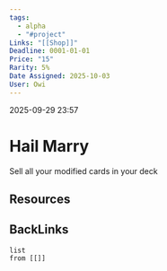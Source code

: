 ```yaml
---
tags:
  - alpha
  - "#project"
Links: "[[Shop]]"
Deadline: 0001-01-01
Price: "15"
Rarity: 5%
Date Assigned: 2025-10-03
User: Owi
---
```

2025-09-29 23:57

# Hail Marry
Sell all your modified cards in your deck

## Resources


## BackLinks

```dataview
list
from [[]]
```






